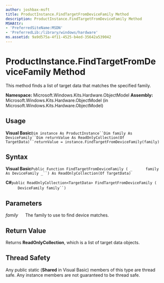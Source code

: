 ```yaml
---
author: joshbax-msft
title: ProductInstance.FindTargetFromDeviceFamily Method
description: ProductInstance.FindTargetFromDeviceFamily Method
MSHAttr:
- 'PreferredSiteName:MSDN'
- 'PreferredLib:/library/windows/hardware'
ms.assetid: 9a9d575a-4f11-4525-b4ed-35642a539042
---
```


# ProductInstance.FindTargetFromDeviceFamily Method


This method finds a list of target data that matches the specified family.

**Namespace:** Microsoft.Windows.Kits.Hardware.ObjectModel **Assembly:** Microsoft.Windows.Kits.Hardware.ObjectModel (in Microsoft.Windows.Kits.Hardware.ObjectModel)

## Usage


**Visual Basic**`Dim instance As ProductInstance``Dim family As DeviceFamily``Dim returnValue As ReadOnlyCollection(Of TargetData)``returnValue = instance.FindTargetFromDeviceFamily(family)`

## Syntax


**Visual Basic**`Public Function FindTargetFromDeviceFamily ( _`           `family As DeviceFamily _``) As ReadOnlyCollection(Of TargetData)`

**C#**`public ReadOnlyCollection<TargetData> FindTargetFromDeviceFamily (`           `DeviceFamily family``)`

## Parameters


*family*      The family to use to find device matches.

## Return Value


Returns **ReadOnlyCollection**, which is a list of target data objects.

## Thread Safety


Any public static (**Shared** in Visual Basic) members of this type are thread safe. Any instance members are not guaranteed to be thread safe.

 

 






